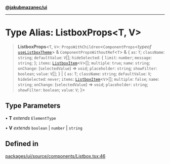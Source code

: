 [**@jakubmazanec/ui**](../README.md)

---

# Type Alias: ListboxProps\<T, V\>

> **ListboxProps**\<`T`, `V`\>: `PropsWithChildren`\<`ComponentProps`\<_typeof_
> [`useListboxTheme`](../functions/useListboxTheme.md)\> & `ComponentPropsWithoutRef`\<`T`\> & \{
> `as`: `T`; `className`: `string`; `defaultValue`: `V`[]; `hideSelected`: \{ `limit`: `number`;
> `message`: `string`; \}; `items`: [`ListboxItem`](ListboxItem.md)\<`V`\>[]; `multiple`: `true`;
> `name`: `string`; `onChange`: (`selectedValue`) => `void`; `placeholder`: `string`; `showFilter`:
> `boolean`; `value`: `V`[]; \} \| \{ `as`: `T`; `className`: `string`; `defaultValue`: `V`;
> `hideSelected`: `never`; `items`: [`ListboxItem`](ListboxItem.md)\<`V`\>[]; `multiple`: `false`;
> `name`: `string`; `onChange`: (`selectedValue`) => `void`; `placeholder`: `string`; `showFilter`:
> `boolean`; `value`: `V`; \}\>

## Type Parameters

• **T** _extends_ `ElementType`

• **V** _extends_ `boolean` \| `number` \| `string`

## Defined in

[packages/ui/source/components/Listbox.tsx:46](https://github.com/jakubmazanec/tools/blob/0633c96618f3c6692ade528aee0f27ac091468a5/packages/ui/source/components/Listbox.tsx#L46)
